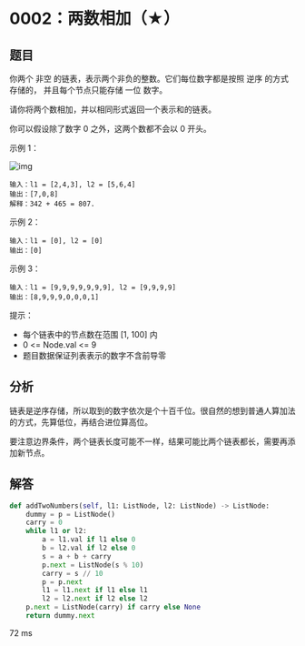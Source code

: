 # 0002：两数相加（★）


## 题目

你两个 非空 的链表，表示两个非负的整数。它们每位数字都是按照 逆序 的方式存储的，
并且每个节点只能存储 一位 数字。

请你将两个数相加，并以相同形式返回一个表示和的链表。

你可以假设除了数字 0 之外，这两个数都不会以 0 开头。

示例 1：

![img](https://assets.leetcode-cn.com/aliyun-lc-upload/uploads/2021/01/02/addtwonumber1.jpg)

    输入：l1 = [2,4,3], l2 = [5,6,4]
    输出：[7,0,8]
    解释：342 + 465 = 807.

示例 2：

    输入：l1 = [0], l2 = [0]
    输出：[0]

示例 3：

    输入：l1 = [9,9,9,9,9,9,9], l2 = [9,9,9,9]
    输出：[8,9,9,9,0,0,0,1]

提示：
- 每个链表中的节点数在范围 [1, 100] 内
- 0 <= Node.val <= 9
- 题目数据保证列表表示的数字不含前导零

## 分析

链表是逆序存储，所以取到的数字依次是个十百千位。很自然的想到普通人算加法的方式，先算低位，再结合进位算高位。

要注意边界条件，两个链表长度可能不一样，结果可能比两个链表都长，需要再添加新节点。

## 解答

```python
def addTwoNumbers(self, l1: ListNode, l2: ListNode) -> ListNode:
    dummy = p = ListNode()
    carry = 0
    while l1 or l2:
        a = l1.val if l1 else 0
        b = l2.val if l2 else 0
        s = a + b + carry
        p.next = ListNode(s % 10)
        carry = s // 10
        p = p.next
        l1 = l1.next if l1 else l1
        l2 = l2.next if l2 else l2
    p.next = ListNode(carry) if carry else None
    return dummy.next
```
72 ms


